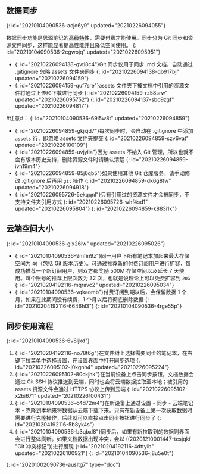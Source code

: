 ## 数据同步
{: id="20210104090536-acjo6y9" updated="20210226094055"}

数据同步功能是思源笔记的[高级特性](https://b3log.org/siyuan/advanced_features.html)，需要付费才能使用。同步分为 Git 同步和资源文件同步，这样能显著提高性能并且降低空间使用。
{: id="20210104090536-2cgwojq" updated="20210226095951"}

* {: id="20210226094138-gvtl8c4"}Git 同步仅用于同步 .md 文档，自动通过 .gitignore 忽略 assets 文件夹同步
  {: id="20210226094138-qb917bj" updated="20210226094159"}
* {: id="20210226094159-quf7sre"}assets 文件夹下被文档中引用的资源文件将通过上传和下载进行同步
  {: id="20210226094159-rz58srw" updated="20210226095752"}
{: id="20210226094137-sbo9zgf" updated="20210226094817"}

#注意#：
{: id="20210104090536-69l5w8t" updated="20210226094859"}

* {: id="20210226094859-gkjxjd7"}每次同步时，会自动在 .gitignore 中添加 `assets` 行，即忽略 assets 文件夹提交
  {: id="20210226094859-szv6vat" updated="20210226100109"}
* {: id="20210226094859-uvjyiia"}因为 assets 不纳入 Git 管理，所以也就不会有版本历史支持，删除资源文件时请确认清楚
  {: id="20210226094859-ivn19m4"}
* {: id="20210226094859-85j6qb5"}如果使用其他 Git 仓库服务，请手动修改 .gitignore 后再用 `git` 操作
  {: id="20210226094859-dk6g8tw" updated="20210226094918"}
* {: id="20210226095726-5ekqqnl"}只有引用过的资源文件才会被同步，不支持文件夹引用方式
  {: id="20210226095726-whf4sd1" updated="20210226095804"}
{: id="20210226094859-k883i1k"}

## 云端空间大小
{: id="20210104090536-glx26lw" updated="20210226095026"}

* {: id="20210104090536-9mfin9z"}同一用户下所有笔记本加起来最大存储空间为 `4G`（包括 Git 版本历史）。可通过推荐新的付费订阅用户进行扩容，每成功推荐一个新订阅用户，则双方都奖励 500M 存储空间以及延长 7 天使用。每个账号的推荐上限次数为 32 次，也就是说理论上可以免费扩容到 `20G`
  {: id="20210204192116-mqravc2" updated="20210226095034"}
* {: id="20210104090536-vqkaomb"}付费订阅到期以后，会保留数据 1 个月，如果在此期间没有续费，1 个月以后将彻底删除数据
  {: id="20210204192116-6646hl3"}
{: id="20210104090536-4rge55p"}

## 同步使用流程
{: id="20210104090536-6v8ljkd"}

1. {: id="20210204192116-no78t6g"}在文件树上选择需要同步的笔记本，在右键下拉菜单中选择设置，在设置界面中打开同步选项
   {: id="20210226095102-j0kgnh4" updated="20210226095224"}
2. {: id="20210226095102-80ckjhk"}在当前设备上点击同步按钮，文档数据会通过 Git SSH 协议推送到云端，同时也会将云端数据拉取至本地；被引用的 assets 资源文件会通过 HTTPS 协议上传到云端
   {: id="20210226095102-x2bi671" updated="20210226100431"}
3. {: id="20210104090536-c4d72m4"}在新设备上通过设置 - 同步 - 云端笔记本 - 克隆到本地来将数据从云端下载下来。只有在新设备上第一次获取数据时需要进行克隆操作，后续就可以直接点击同步按钮进行同步了
   {: id="20210204192116-5b8yk4s"}
4. {: id="20210104090536-b3qbxl8"}同步后，如果有新拉取到的数据则界面会进行整体刷新。如果文档数据出现冲突，会以 ((20201210001447-tesjqkf "Git 冲突标记"))进行展现
   {: id="20210204192116-4dttyib" updated="20210226100921"}
{: id="20210104090536-j8u5e0t"}


{: id="20201002090736-ausltg7" type="doc"}
